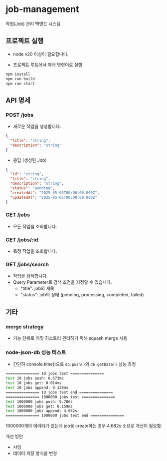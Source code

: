 # job-management
작업(Job) 관리 백엔드 시스템

## 프로젝트 실행

- node v20 이상이 필요합니다.

- 프로젝트 루트에서 아래 명령어로 실행

```bash
npm install
npm run build
npm run start
```

## API 명세

### POST /jobs

- 새로운 작업을 생성합니다.

```json
{
  "title": "string",
  "description": "string"
}
```

- 응답 (생성된 Job)

```json
{
  "id": "string",
  "title": "string",
  "description": "string",
  "status": "pending",
  "createdAt": "2025-05-05T00:00:00.000Z",
  "updatedAt": "2025-05-05T00:00:00.000Z"
}
```

### GET /jobs

- 모든 작업을 조회합니다.

### GET /jobs/:id

- 특정 작업을 조회합니다.

### GET /jobs/search

- 작업을 검색합니다.
- Query Parameter로 검색 조건을 지정할 수 있습니다.
  - "title": job의 제목
  - "status": job의 상태 (pending, processing, completed, failed)



## 기타

### merge strategy

- 기능 단위로 커밋 히스토리 관리하기 위해 squash merge 사용

### node-json-db 성능 테스트
- 간단히 console.time()으로 `db.push()`와 `db.getData()` 성능 측정

```bash
=============== 10 jobs test ===============
test 10 jobs push: 0.673ms
test 10 jobs get: 0.014ms
test 10 jobs append: 0.139ms
=============== 10 jobs test end ===============
=============== 1000000 jobs test ===============
test 1000000 jobs push: 9.706s
test 1000000 jobs get: 0.159ms
test 1000000 jobs append: 4.682s
=============== 1000000 jobs test end ===============
```

1000000개의 데이터가 있는데 job을 create하는 경우 4.682s 소요로 개선이 필요함.

개선 방안
- 샤딩
- 데이터 저장 방식을 변경
